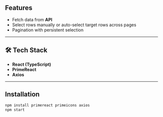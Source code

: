 ## Features

- Fetch data from **API**
- Select rows manually or auto-select target rows across pages
- Pagination with persistent selection

---

## 🛠 Tech Stack

- **React (TypeScript)**
- **PrimeReact**
- **Axios**

---

## Installation

```bash
npm install primereact primeicons axios
npm start
```
